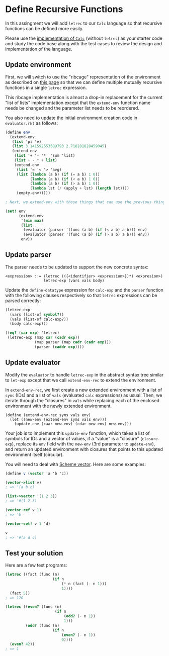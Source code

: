# Define Recursive Functions

In this assingment we will add `letrec` to our `Calc` language so that recursive
functions can be defined more easily.

Please use the [implementation of `Calc`](https://github.com/sbunivedu/calc-lang-sol/blob/let/sol.zip)
(without `letrec`) as your starter code and study the code base along with the test cases to review
the design and implementation of the language.

## Update environment
First, we will switch to use the "ribcage" representation of the environment as
described on [this page](https://github.com/sbunivedu/environment/blob/main/README.md)
so that we can define multiple mutually recursive functions in a single `letrec` expression.

This ribcage implementation is almost a drop-in replacement for the current "list of lists"
implementation except that the `extend-env` function name needs be changed and the parameter
list needs to be reordered.

You also need to update the initial environment creation code in `evaluator.rkt` as follows:
```scheme
(define env
  (extend-env
   (list 'pi 'e)
   (list 3.141592653589793 2.718281828459045)
   (extend-env
    (list '+ '- '*  'sum 'list)
    (list + - * + list)
    (extend-env
     (list '= '< '> 'avg)
     (list (lambda (a b) (if (= a b) 1 0))
           (lambda (a b) (if (< a b) 1 0))
           (lambda (a b) (if (> a b) 1 0))
           (lambda lst (/ (apply + lst) (length lst))))
     (empty-env)))))

; Next, we extend-env with those things that can use the previous things:

(set! env
      (extend-env
       '(min max)
       (list
        (evaluator (parser '(func (a b) (if (< a b) a b))) env)
        (evaluator (parser '(func (a b) (if (> a b) a b))) env))
       env))
```

## Update parser

The parser needs to be updated to support the new concrete syntax:
```
<expression> ::= (letrec (({<identifier> <expression>})*) <expresion>)
                 letrec-exp (vars vals body)
```

Update the `define-datatype` expression for `calc-exp` and the `parser`
function with the following clauses respectively so that `letrec` expressions
can be parsed correctly:
```scheme
(letrec-exp
  (vars (list-of symbol?))
  (vals (list-of calc-exp?))
  (body calc-exp?))
```
```scheme
((eq? (car exp) 'letrec)
 (letrec-exp (map car (cadr exp))
             (map parser (map cadr (cadr exp)))
             (parser (caddr exp))))
```

## Update evaluator
Modify the `evaluator` to handle `letrec-exp` in the abstract syntax tree
similar to `let-exp` except that we call `extend-env-rec` to extend the
environment.

In `extend-env-rec`, we first create a new extended environment with
a list of `syms` (IDs) and a list of `vals` (evaluated `calc` expressions)
as usual. Then, we iterate through the "closures" in `vals` while
replacing each of the enclosed environment with the newly extended environment.

```
(define (extend-env-rec syms vals env)
  (let ((new-env (extend-env syms vals env)))
    (update-env (caar new-env) (cdar new-env) new-env)))
```

Your job is to implement this `update-env` function, which takes a list of
symbols for IDs and a vector of values, if a "value" is a "closure" (`closure-exp`),
replace its `env` field with the `new-env` (3rd parameter to `update-env`),
and return an updated environment with closures that points to this updated
environment itself (circular).

You will need to deal with [Scheme vector](https://docs.racket-lang.org/reference/vectors.html).
Here are some examples:
```scheme
(define v (vector 'a 'b 'c))

(vector->list v)
; => '(a b c)

(list->vector '(1 2 3))
; => '#(1 2 3)

(vector-ref v 1)
; => 'b

(vector-set! v 1 'd)

v
; => '#(a d c)
```

## Test your solution

Here are a few test programs:
```scheme
(letrec ((fact (func (n)
                     (if n
                         (* n (fact (- n 1)))
                         1))))
  (fact 5))
; => 120

(letrec ((even? (func (n)
                      (if n
                          (odd? (- n 1))
                          1)))
         (odd? (func (n)
                     (if n
                         (even? (- n 1))
                         0))))
  (even? 42))
; => 1
```
